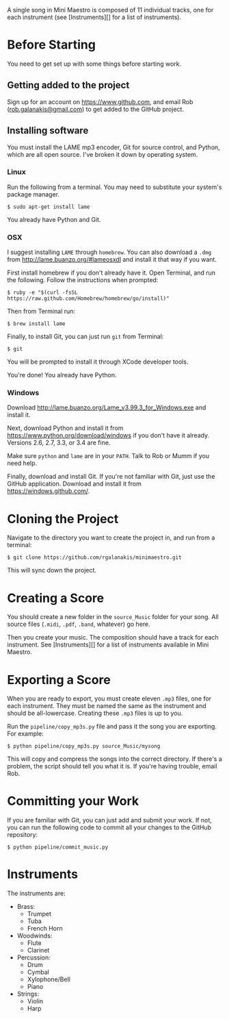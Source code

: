 A single song in Mini Maestro is composed of 11 individual tracks,
one for each instrument (see [Instruments][] for a list of instruments).

# Before Starting

You need to get set up with some things before starting work.

## Getting added to the project

Sign up for an account on <https://www.github.com>,
and email Rob (<rob.galanakis@gmail.com>) to get added to the GitHub
project.

## Installing software

You must install the LAME mp3 encoder,
Git for source control,
and Python, which are all open source.
I've broken it down by operating system.

### Linux

Run the following from a terminal. You may need to substitute
your system's package manager.

    $ sudo apt-get install lame
    
You already have Python and Git.

### OSX

I suggest installing `LAME` through `homebrew`.
You can also download a `.dmg` from <http://lame.buanzo.org/#lameosxdl>
and install it that way if you want.

First install homebrew if you don't already have it.
Open Terminal, and run the following.
Follow the instructions when prompted:

    $ ruby -e "$(curl -fsSL https://raw.github.com/Homebrew/homebrew/go/install)"
    
Then from Terminal run:

    $ brew install lame
    
Finally, to install Git, you can just run `git` from Terminal:

    $ git
    
You will be prompted to install it through XCode developer tools.
    
You're done! You already have Python.

### Windows

Download <http://lame.buanzo.org/Lame_v3.99.3_for_Windows.exe>
and install it.

Next, download Python and install it from
<https://www.python.org/download/windows>
if you don't have it already.
Versions 2.6, 2.7, 3.3, or 3.4 are fine.

Make sure `python` and `lame` are in your `PATH`. 
Talk to Rob or Mumm if you need help.

Finally, download and install Git.
If you're not familiar with Git, just use the GitHub application.
Download and install it from <https://windows.github.com/>.

# Cloning the Project

Navigate to the directory you want to create the project in,
and run from a terminal:

    $ git clone https://github.com/rgalanakis/minimaestro.git
    
This will sync down the project.

# Creating a Score

You should create a new folder in the `source_Music` folder for your song.
All source files (`.midi`, `.pdf`, `.band`, whatever) go here.

Then you create your music.
The composition should have a track for each instrument.
See [Instruments][] for a list of instruments
available in Mini Maestro.

# Exporting a Score

When you are ready to export, you must create eleven `.mp3` files, 
one for each instrument. They must be named the same as the instrument
and should be all-lowercase.
Creating these `.mp3` files is up to you.

Run the `pipeline/copy_mp3s.py` file and pass it the song you are exporting.
For example:

    $ python pipeline/copy_mp3s.py source_Music/mysong
    
This will copy and compress the songs into the correct directory.
If there's a problem, the script should tell you what it is.
If you're having trouble, email Rob.

# Committing your Work

If you are familiar with Git, you can just add and submit your work.
If not, you can run the following code to commit all your changes
to the GitHub repository:

    $ python pipeline/commit_music.py

# Instruments

The instruments are:

- Brass:
    - Trumpet
    - Tuba
    - French Horn
- Woodwinds:
    - Flute
    - Clarinet
- Percussion:
    - Drum
    - Cymbal
    - Xylophone/Bell
    - Piano
- Strings:
    - Violin
    - Harp